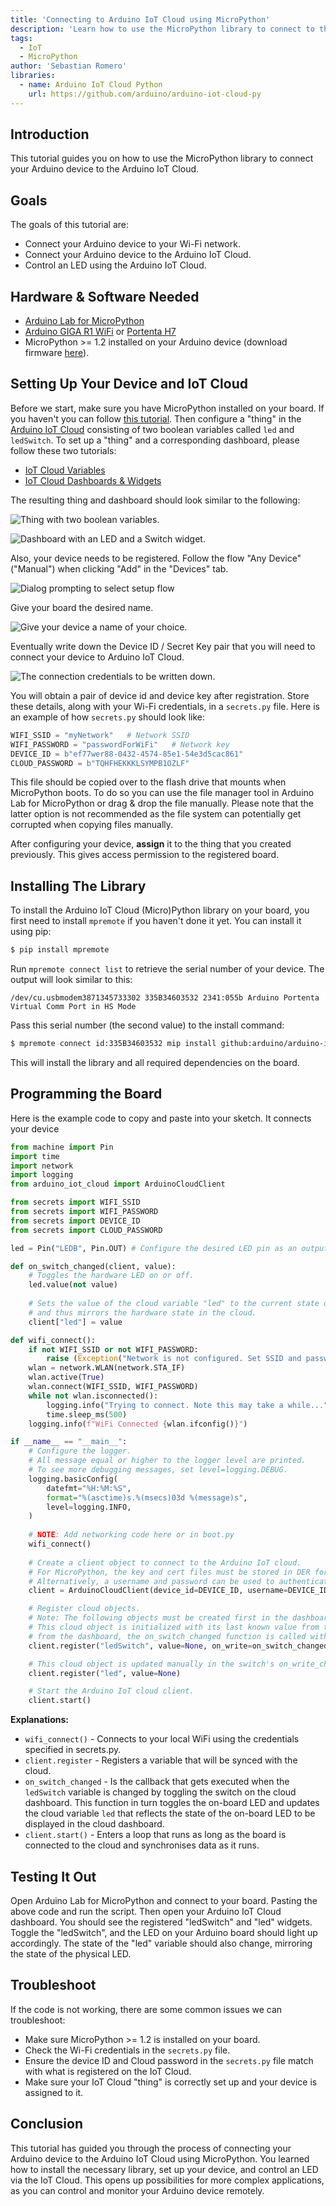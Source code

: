 ```yaml
---
title: 'Connecting to Arduino IoT Cloud using MicroPython'
description: 'Learn how to use the MicroPython library to connect to the Arduino IoT Cloud and control an LED.'
tags: 
  - IoT
  - MicroPython
author: 'Sebastian Romero'
libraries: 
  - name: Arduino IoT Cloud Python
    url: https://github.com/arduino/arduino-iot-cloud-py
---
```


## Introduction 

This tutorial guides you on how to use the MicroPython library to connect your Arduino device to the Arduino IoT Cloud.

## Goals

The goals of this tutorial are:

- Connect your Arduino device to your Wi-Fi network.
- Connect your Arduino device to the Arduino IoT Cloud.
- Control an LED using the Arduino IoT Cloud.

## Hardware & Software Needed

- [Arduino Lab for MicroPython](https://labs.arduino.cc/en/labs/micropython)
- [Arduino GIGA R1 WiFi](/hardware/giga-r1-wifi) or [Portenta H7](/hardware/portenta-h7)
- MicroPython >= 1.2 installed on your Arduino device (download firmware [here](/micropython/#firmware)).



## Setting Up Your Device and IoT Cloud

Before we start, make sure you have MicroPython installed on your board. If you haven't you can follow [this tutorial](https://docs.arduino.cc/micropython/basics/board-installation). Then configure a "thing" in the [Arduino IoT Cloud](https://create.arduino.cc/iot/) consisting of two boolean variables called `led` and `ledSwitch`. To set up a "thing" and a corresponding dashboard, please follow these two tutorials:

- [IoT Cloud Variables](https://docs.arduino.cc/arduino-cloud/getting-started/cloud-variables)
- [IoT Cloud Dashboards & Widgets](https://docs.arduino.cc/arduino-cloud/getting-started/dashboard-widgets)

The resulting thing and dashboard should look similar to the following:

![Thing with two boolean variables.](./assets/thing.png)

![Dashboard with an LED and a Switch widget.](./assets/dashboard.png)

Also, your device needs to be registered. Follow the flow "Any Device" ("Manual") when clicking "Add" in the "Devices" tab.

![Dialog prompting to select setup flow](./assets/setup-device-prompt.png)

Give your board the desired name.

![Give your device a name of your choice.](./assets/set-device-name.png)

Eventually write down the Device ID / Secret Key pair that you will need to connect your device to Arduino IoT Cloud.

![The connection credentials to be written down.](./assets/get-key.png)

You will obtain a pair of device id and device key after registration. Store these details, along with your Wi-Fi credentials, in a `secrets.py` file. Here is an example of how `secrets.py` should look like:

```python
WIFI_SSID = "myNetwork"   # Network SSID
WIFI_PASSWORD = "passwordForWiFi"   # Network key
DEVICE_ID = b"ef77wer88-0432-4574-85e1-54e3d5cac861"
CLOUD_PASSWORD = b"TQHFHEKKKLSYMPB1OZLF"
```

This file should be copied over to the flash drive that mounts when MicroPython boots.  To do so you can use the file manager tool in Arduino Lab for MicroPython or drag & drop the file manually. Please note that the latter option is not recommended as the file system can potentially get corrupted when copying files manually.

After configuring your device, **assign** it to the thing that you created previously. This gives access permission to the registered board.



## Installing The Library

To install the Arduino IoT Cloud (Micro)Python library on your board, you first need to install `mpremote` if you haven't done it yet. You can install it using pip:

```bash
$ pip install mpremote
```

Run `mpremote connect list` to retrieve the serial number of your device. The output will look similar to this:

```
/dev/cu.usbmodem3871345733302 335B34603532 2341:055b Arduino Portenta Virtual Comm Port in HS Mode
```

Pass this serial number (the second value) to the install command:

```bash
$ mpremote connect id:335B34603532 mip install github:arduino/arduino-iot-cloud-py
```

This will install the library and all required dependencies on the board.

## Programming the Board

Here is the example code to copy and paste into your sketch. It connects your device

```python
from machine import Pin
import time
import network
import logging
from arduino_iot_cloud import ArduinoCloudClient

from secrets import WIFI_SSID
from secrets import WIFI_PASSWORD
from secrets import DEVICE_ID
from secrets import CLOUD_PASSWORD

led = Pin("LEDB", Pin.OUT) # Configure the desired LED pin as an output.

def on_switch_changed(client, value):
    # Toggles the hardware LED on or off.
    led.value(not value)
    
    # Sets the value of the cloud variable "led" to the current state of the LED
    # and thus mirrors the hardware state in the cloud.
    client["led"] = value

def wifi_connect():
    if not WIFI_SSID or not WIFI_PASSWORD:
        raise (Exception("Network is not configured. Set SSID and passwords in secrets.py"))
    wlan = network.WLAN(network.STA_IF)
    wlan.active(True)
    wlan.connect(WIFI_SSID, WIFI_PASSWORD)
    while not wlan.isconnected():
        logging.info("Trying to connect. Note this may take a while...")
        time.sleep_ms(500)
    logging.info(f"WiFi Connected {wlan.ifconfig()}")

if __name__ == "__main__":
    # Configure the logger.
    # All message equal or higher to the logger level are printed.
    # To see more debugging messages, set level=logging.DEBUG.
    logging.basicConfig(
        datefmt="%H:%M:%S",
        format="%(asctime)s.%(msecs)03d %(message)s",
        level=logging.INFO,
    )
    
    # NOTE: Add networking code here or in boot.py
    wifi_connect()
    
    # Create a client object to connect to the Arduino IoT cloud.
    # For MicroPython, the key and cert files must be stored in DER format on the filesystem.
    # Alternatively, a username and password can be used to authenticate:
    client = ArduinoCloudClient(device_id=DEVICE_ID, username=DEVICE_ID, password=CLOUD_PASSWORD)

    # Register cloud objects.
    # Note: The following objects must be created first in the dashboard and linked to the device.
    # This cloud object is initialized with its last known value from the cloud. When this object is updated
    # from the dashboard, the on_switch_changed function is called with the client object and the new value.
    client.register("ledSwitch", value=None, on_write=on_switch_changed, interval=0.250)

    # This cloud object is updated manually in the switch's on_write_change callback to update the LED state in the cloud.
    client.register("led", value=None)

    # Start the Arduino IoT cloud client.
    client.start()

```

**Explanations:**

- `wifi_connect()` - Connects to your local WiFi using the credentials specified in secrets.py.
- `client.register` - Registers a variable that will be synced with the cloud.
- `on_switch_changed` - Is the callback that gets executed when the `ledSwitch` variable is changed by toggling the switch on the cloud dashboard. This function in turn toggles the on-board LED and updates the cloud variable `led` that reflects the state of the on-board LED to be displayed in the cloud dashboard.
- `client.start()` - Enters a loop that runs as long as the board is connected to the cloud and synchronises data as it runs.



## Testing It Out

Open Arduino Lab for MicroPython and connect to your board. Pasting the above code and run the script. Then open your Arduino IoT Cloud dashboard. You should see the registered "ledSwitch" and "led" widgets. Toggle the "ledSwitch", and the LED on your Arduino board should light up accordingly. The state of the "led" variable should also change, mirroring the state of the physical LED.



## Troubleshoot

If the code is not working, there are some common issues we can troubleshoot:

- Make sure MicroPython >= 1.2 is installed on your board.
- Check the Wi-Fi credentials in the `secrets.py` file.
- Ensure the device ID and Cloud password in the `secrets.py` file match with what is registered on the IoT Cloud.
- Make sure your IoT Cloud "thing" is correctly set up and your device is assigned to it.



## Conclusion

This tutorial has guided you through the process of connecting your Arduino device to the Arduino IoT Cloud using MicroPython. You learned how to install the necessary library, set up your device, and control an LED via the IoT Cloud. This opens up possibilities for more complex applications, as you can control and monitor your Arduino device remotely.